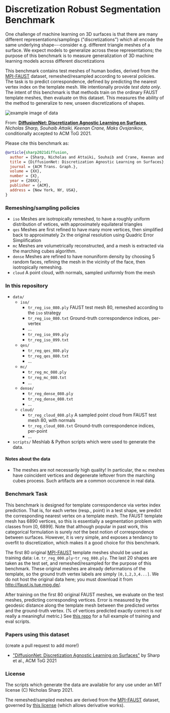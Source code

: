 # Discretization Robust Segmentation Benchmark

One challenge of machine learning on 3D surfaces is that there are many different representations/samplings ("discretizations") which all encode the same underlying shape---consider e.g. different triangle meshes of a surface. We expect models to generalize across these representations; the purpose of this benchmark is to measure generalization of 3D machine learning models across different discretizations

This benchmark contains test meshes of human bodies, derived from the [MPI-FAUST](http://faust.is.tue.mpg.de/) dataset, remeshed/resampled according to several policies. The task is to predict correspondence, defined by predicting the nearest vertex index on the template mesh. We intentionally provide *test data only*. The intent of this benchmark is that methods train on the ordinary FAUST template meshes, then evaluate on this dataset. This measures the ability of the method to generalize to new, unseen discretizations of shapes.

![example image of data](https://github.com/nmwsharp/discretization-robust-segmentation-benchmark/blob/main/data_image.png?raw=true)

From: [**DiffusionNet: Discretization Agnostic Learning on Surfaces**](https://arxiv.org/abs/2012.00888), *Nicholas Sharp, Souhaib Attaiki, Keenan Crane, Maks Ovsjanikov*, conditionally accepted to ACM ToG 2021.

Please cite this benchmark as:
```bib
@article{sharp2021diffusion,
  author = {Sharp, Nicholas and Attaiki, Souhaib and Crane, Keenan and Ovsjanikov, Maks},
  title = {DiffusionNet: Discretization Agnostic Learning on Surfaces},
  journal = {ACM Trans. Graph.},
  volume = {XX},
  number = {X},
  year = {20XX},
  publisher = {ACM},
  address = {New York, NY, USA},
}
```

### Remeshing/sampling policies
- `iso` Meshes are isotropically remeshed, to have a roughly uniform distribution of vetices, with approximately equilateral triangles
- `qes` Meshes are first refined to have many more vertices, then simplified back to approximately 2x the original resolution using Quadric Error Simplification
- `mc` Meshes are volumetrically reconstructed, and a mesh is extracted via the marching cubes algorithm.
- `dense` Meshes are refined to have nonuniform density by choosing 5 random faces, refining the mesh in the vicinity of the face, then isotropically remeshing.
- `cloud` A point cloud, with normals, sampled uniformly from the mesh


### In this repository
- `data/` 
  - `iso/` 
    - `tr_reg_iso_080.ply` FAUST test mesh 80, remeshed according to the `iso` strategy
    - `tr_reg_iso_080.txt` Ground-truth correspondence indices, per-vertex
    - ...
    - `tr_reg_iso_099.ply`
    - `tr_reg_iso_099.txt`
  - `qes/`
    - `tr_reg_qes_080.ply`
    - `tr_reg_qes_080.txt`
    - ...
  - `mc/` 
    - `tr_reg_mc_080.ply`
    - `tr_reg_mc_080.txt`
    - ...
  - `dense/`
    - `tr_reg_dense_080.ply`
    - `tr_reg_dense_080.txt`
    - ...
  - `cloud/`
    - `tr_reg_cloud_080.ply` A sampled point cloud from FAUST test mesh 80, with normals
    - `tr_reg_cloud_080.txt` Ground-truth correspondence indices, per-point
    - ...
- `scripts/` Meshlab & Python scripts which were used to generate the data.

#### Notes about the data
- The meshes are not necessarily high quality! In particular, the `mc` meshes have coincident vertices and degenerate leftover from the marching cubes process. Such artifacts are a common occurence in real data.


### Benchmark Task

This benchmark is designed for template correspondence via vertex index prediction. That is, for each vertex (resp., point) in a test shape, we predict the corresponding nearest vertex on a template mesh. The FAUST template mesh has 6890 vertices, so this is essentially a segmentation problem with classes from [0, 6899]. Note that although popular in past work, this categorical formulation is surely *not* the best notion of correspondence between surfaces. However, it is very simple, and exposes a tendancy to overfit to discretization, which makes it a good choice for this benchmark.

The first 80 original [MPI-FAUST](http://faust.is.tue.mpg.de/) template meshes should be used as training data: i.e. `tr_reg_000.ply`-`tr_reg_080.ply`. The last 20 shapes are taken as the test set, and remeshed/resampled for the purpose of this benchmark. These original meshes are already deformations of the template, so the ground truth vertex labels are simply `[0,1,2,3,4...]`. We do not host the original data here; you must download it from http://faust.is.tue.mpg.de/.

After training on the first 80 original FAUST meshes, we evaluate on the test meshes, predicting corresponding vertices. Error is measured by the geodesic distance along the template mesh between the predicted vertex and the ground-truth vertex. (% of vertices predicted exactly correct is *not* really a meaningful metric.) See [this repo](https://github.com/nmwsharp/diffusion-net/tree/master/experiments) for a full example of training and eval scripts.

### Papers using this dataset
(create a pull request to add more!)
- ["DiffusionNet: Discretization Agnostic Learning on Surfaces"](https://arxiv.org/abs/2012.00888) by Sharp et al., ACM ToG 2021

### License

The scripts which generate the data are available for any use under an MIT license (C) Nicholas Sharp 2021.

The remeshed/sampled meshes are derived from the [MPI-FAUST](http://faust.is.tue.mpg.de/) dataset, governed by [this license](http://faust.is.tue.mpg.de/data_license) (which allows derivative works). 
